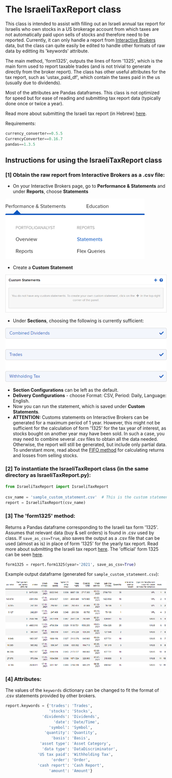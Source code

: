 # The IsraeliTaxReport class
This class is intended to assist with filling out an Israeli annual tax report for Israelis who own stocks in a US brokerage account from which taxes are not automatically paid upon sells of stocks and therefore need to be reported. Currently, it can only handle a report from [Interactive Brokers](https://www.interactivebrokers.com/en/home.php) data, but the class can quite easily be edited to handle other formats of raw data by editting its 'keywords' attribute. 
    
The main method, 'form1325', outputs the lines of form '1325', which is the main form used to report taxable trades (and is not trivial to generate directly from the broker report). The class has other useful attributes for the tax report, such as 'ustax_paid_df', which contain the taxes paid in the us (usually due to dividends).

Most of the attributes are Pandas dataframes. This class is not optimized for speed but for ease of reading and submitting tax report data (typically done once or twice a year).

Read more about submitting the Israeli tax report (in Hebrew) [here](https://fintranslator.com/israel-tax-return-example-2019/).

Requirements:
```Python
currency_converter==0.5.5
CurrencyConverter==0.16.7
pandas==1.3.5
```

## Instructions for using the IsraeliTaxReport class

### [1] Obtain the raw report from Interactive Brokers as a .csv file:
* On your Interactive Brokers page, go to **Performance & Statements** and under **Reports**, choose **Statements**

![](imagesForREADME/image1.png)

* Create a **Custom Statement**

![](imagesForREADME/image2.png)

* Under **Sections**, choosing the following is currently sufficient:

![](imagesForREADME/image3.png)

* **Section Configurations** can be left as the default.
* **Delivery Configurations** - choose Format: CSV, Period: Daily, Language: English.
* Now you can run the statement, which is saved under **Custom Statements**.
* **ATTENTION:** Customs statements on Interactive Brokers can be generated for a maximum period of 1 year. However, this might not be sufficient for the calculation of form '1325' for the tax year of interest, as stocks bought on another year may have been sold. In such a case, you may need to combine several .csv files to obtain all the data needed. Otherwise, the report will still be generated, but include only partial data. To understant more, read about the [FIFO method](https://www.investopedia.com/terms/a/averagecostbasismethod.asp#:~:text=FIFO,purchasing%2030%20shares%20in%20April.) for calculating returns and losses from selling stocks.

### [2] To instantiate the IsraeliTaxReport class (in the same directory as IsraeliTaxReport.py):

```Python
from IsraeliTaxReport import IsraeliTaxReport

csv_name = 'sample_custom_statement.csv'  # This is the custom statement generated in Interactive Brokers
report = IsraeliTaxReport(csv_name)
```

### [3] The 'form1325' method:
Returns a Pandas dataframe corresponding to the Israeli tax form '1325'. Assumes that relevant data (buy & sell orders) is found in .csv used by class.
If ```save_as_csv=True```, also saves the output as a .csv file that can be used (almost as is) in place of form '1325' for the yearly tax report. Read more about submitting the Israeli tax report [here](https://fintranslator.com/israel-tax-return-example-2019/). The 'official' form 1325 can be seen [here](https://www.gov.il/blobFolder/service/annual-tax-report-2019/he/Service_Pages_Income_tax_itc1325-2019.pdf).
```Python
form1325 = report.form1325(year='2021', save_as_csv=True)
```
Example output dataframe (generated for ```sample_custom_statement.csv```):

![](imagesForREADME/image4.png)

### [4] Attributes:
The values of the ```keywords``` dictionary can be changed to fit the format of .csv statements provided by other brokers.
```Python
report.keywords = {'trades': 'Trades',
                   'stocks': 'Stocks',
                'dividends': 'Dividends',
                     'date': 'Date/Time',
                   'symbol': 'Symbol',
                 'quantity': 'Quantity',
                    'basis': 'Basis',
               'asset type': 'Asset Category',
                'data type': 'DataDiscriminator',
              'US tax paid': 'Withholding Tax',
                    'order': 'Order',
              'cash report': 'Cash Report',
                   'amount': 'Amount'}
```
